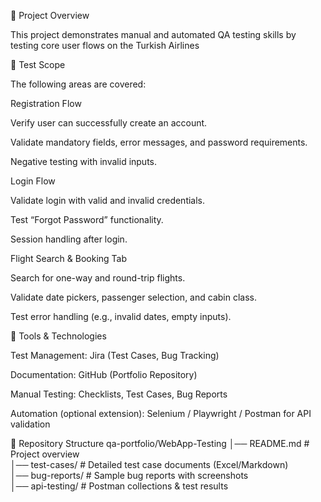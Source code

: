 📌 Project Overview

This project demonstrates manual and automated QA testing skills by testing core user flows on the Turkish Airlines

🎯 Test Scope

The following areas are covered:

Registration Flow

Verify user can successfully create an account.

Validate mandatory fields, error messages, and password requirements.

Negative testing with invalid inputs.

Login Flow

Validate login with valid and invalid credentials.

Test “Forgot Password” functionality.

Session handling after login.

Flight Search & Booking Tab

Search for one-way and round-trip flights.

Validate date pickers, passenger selection, and cabin class.

Test error handling (e.g., invalid dates, empty inputs).

🔧 Tools & Technologies

Test Management: Jira (Test Cases, Bug Tracking)

Documentation: GitHub (Portfolio Repository)

Manual Testing: Checklists, Test Cases, Bug Reports

Automation (optional extension): Selenium / Playwright / Postman for API validation

📂 Repository Structure
qa-portfolio/WebApp-Testing
│── README.md              # Project overview  
│── test-cases/            # Detailed test case documents (Excel/Markdown)  
│── bug-reports/           # Sample bug reports with screenshots  
│── api-testing/           # Postman collections & test results  
  
